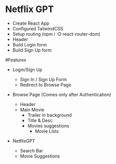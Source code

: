 # Netflix GPT
- Create React App
- Configured TailwindCSS
- Setup routing (npm i -D react-router-dom)
- Header
- Build Login form
- Build Sign Up form

#Features
- Login/Sign Up
    - Sign In / Sign Up Form
    - Redirect to Browse Page
- Browse Page (Comes only after Authentication)
    - Header
    - Main Movie
        - Trailer in background
        - Title & Desc
        - Movies suggestions
            - Movie Lists

- NetflixGPT
    - Search Bar
    - Movie Suggestions